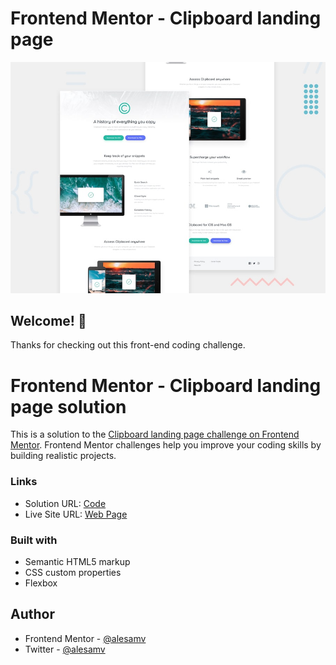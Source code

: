 # Frontend Mentor - Clipboard landing page

![Design preview for the Clipboard landing page coding challenge](./design/desktop-preview.jpg)

## Welcome! 👋

Thanks for checking out this front-end coding challenge.

# Frontend Mentor - Clipboard landing page solution

This is a solution to the [Clipboard landing page challenge on Frontend Mentor](https://www.frontendmentor.io/challenges/clipboard-landing-page-5cc9bccd6c4c91111378ecb9). Frontend Mentor challenges help you improve your coding skills by building realistic projects.

### Links

- Solution URL: [Code](https://github.com/alesamv/Clipboard-Landing-Page)
- Live Site URL: [Web Page]( https://alesamv.github.io/Clipboard-Landing-Page/)

### Built with

- Semantic HTML5 markup
- CSS custom properties
- Flexbox

## Author

- Frontend Mentor - [@alesamv](https://www.frontendmentor.io/profile/alesamv)
- Twitter - [@alesamv](https://www.twitter.com/alesamv)
